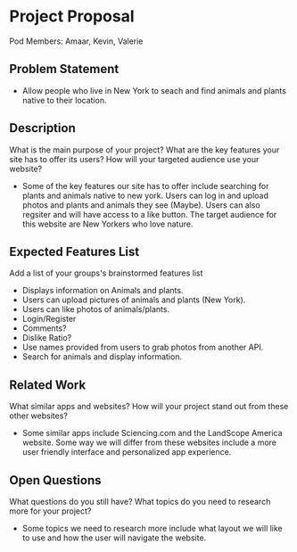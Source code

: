 # Project Proposal

Pod Members: Amaar, Kevin, Valerie

## Problem Statement

- Allow people who live in New York to seach and find animals and plants native to their location.

## Description

What is the main purpose of your project? What are the key features your site has to offer its users? How will your targeted audience use your website?
- Some of the key features our site has to offer include searching for plants and animals native to new york. Users can log in and upload photos and plants and animals they see (Maybe). Users can also regsiter and will have access to a like button. The target audience for this website are New Yorkers who love nature. 

## Expected Features List

Add a list of your groups's brainstormed features list
- Displays information on Animals and plants.
- Users can upload pictures of animals and plants (New York).
- Users can like photos of animals/plants.
- Login/Register
- Comments?
- Dislike Ratio?
- Use names provided from users to grab photos from another API.
- Search for animals and display information.


## Related Work

What similar apps and websites? How will your project stand out from these other websites?
- Some similar apps include Sciencing.com and the LandScope America website. Some way we will differ from these websites include a more user friendly interface and personalized app experience. 

## Open Questions

What questions do you still have? What topics do you need to research more for your project?
- Some topics we need to research more include what layout we will like to use and how the user will navigate the website. 
